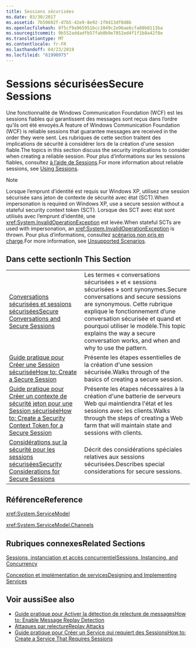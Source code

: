 ```yaml
---
title: Sessions sécurisées
ms.date: 03/30/2017
ms.assetid: 7b50602f-d7b5-42e9-8e92-1f0413df0d8b
ms.openlocfilehash: 8f5cf9a965951bcc1049c2e96ae6cfa80b0113ba
ms.sourcegitcommit: 9b552addadfb57fab0b9e7852ed4f1f1b8a42f8e
ms.translationtype: MT
ms.contentlocale: fr-FR
ms.lasthandoff: 04/23/2019
ms.locfileid: "61990975"
---
```

# <a name="secure-sessions"></a><span data-ttu-id="53060-102">Sessions sécurisées</span><span class="sxs-lookup"><span data-stu-id="53060-102">Secure Sessions</span></span>
<span data-ttu-id="53060-103">Une fonctionnalité de Windows Communication Foundation (WCF) est les sessions fiables qui garantissent des messages sont reçus dans l’ordre qu’ils ont été envoyés.</span><span class="sxs-lookup"><span data-stu-id="53060-103">A feature of Windows Communication Foundation (WCF) is reliable sessions that guarantee messages are received in the order they were sent.</span></span> <span data-ttu-id="53060-104">Les rubriques de cette section traitent des implications de sécurité à considérer lors de la création d'une session fiable.</span><span class="sxs-lookup"><span data-stu-id="53060-104">The topics in this section discuss the security implications to consider when creating a reliable session.</span></span> <span data-ttu-id="53060-105">Pour plus d’informations sur les sessions fiables, consultez [à l’aide de Sessions](../../../../docs/framework/wcf/using-sessions.md).</span><span class="sxs-lookup"><span data-stu-id="53060-105">For more information about reliable sessions, see [Using Sessions](../../../../docs/framework/wcf/using-sessions.md).</span></span>  
  
> [!NOTE]
>  <span data-ttu-id="53060-106">Lorsque l’emprunt d’identité est requis sur Windows XP, utilisez une session sécurisée sans jeton de contexte de sécurité avec état (SCT).</span><span class="sxs-lookup"><span data-stu-id="53060-106">When impersonation is required on Windows XP, use a secure session without a stateful security context token (SCT).</span></span> <span data-ttu-id="53060-107">Lorsque des SCT avec état sont utilisés avec l’emprunt d’identité, une <xref:System.InvalidOperationException> est levée.</span><span class="sxs-lookup"><span data-stu-id="53060-107">When stateful SCTs are used with impersonation, an <xref:System.InvalidOperationException> is thrown.</span></span> <span data-ttu-id="53060-108">Pour plus d’informations, consultez [scénarios non pris en charge](../../../../docs/framework/wcf/feature-details/unsupported-scenarios.md).</span><span class="sxs-lookup"><span data-stu-id="53060-108">For more information, see [Unsupported Scenarios](../../../../docs/framework/wcf/feature-details/unsupported-scenarios.md).</span></span>  
  
## <a name="in-this-section"></a><span data-ttu-id="53060-109">Dans cette section</span><span class="sxs-lookup"><span data-stu-id="53060-109">In This Section</span></span>  
  
|||  
|-|-|  
|[<span data-ttu-id="53060-110">Conversations sécurisées et sessions sécurisées</span><span class="sxs-lookup"><span data-stu-id="53060-110">Secure Conversations and Secure Sessions</span></span>](../../../../docs/framework/wcf/feature-details/secure-conversations-and-secure-sessions.md)|<span data-ttu-id="53060-111">Les termes « conversations sécurisées » et « sessions sécurisées » sont synonymes.</span><span class="sxs-lookup"><span data-stu-id="53060-111">Secure conversations and secure sessions are synonymous.</span></span> <span data-ttu-id="53060-112">Cette rubrique explique le fonctionnement d’une conversation sécurisée et quand et pourquoi utiliser le modèle.</span><span class="sxs-lookup"><span data-stu-id="53060-112">This topic explains the way a secure conversation works, and when and why to use the pattern.</span></span>|  
|[<span data-ttu-id="53060-113">Guide pratique pour Créer une Session sécurisée</span><span class="sxs-lookup"><span data-stu-id="53060-113">How to: Create a Secure Session</span></span>](../../../../docs/framework/wcf/feature-details/how-to-create-a-secure-session.md)|<span data-ttu-id="53060-114">Présente les étapes essentielles de la création d'une session sécurisée.</span><span class="sxs-lookup"><span data-stu-id="53060-114">Walks through of the basics of creating a secure session.</span></span>|  
|[<span data-ttu-id="53060-115">Guide pratique pour Créer un contexte de sécurité jeton pour une Session sécurisée</span><span class="sxs-lookup"><span data-stu-id="53060-115">How to: Create a Security Context Token for a Secure Session</span></span>](../../../../docs/framework/wcf/feature-details/how-to-create-a-security-context-token-for-a-secure-session.md)|<span data-ttu-id="53060-116">Présente les étapes nécessaires à la création d'une batterie de serveurs Web qui maintiendra l'état et les sessions avec les clients.</span><span class="sxs-lookup"><span data-stu-id="53060-116">Walks through the steps of creating a Web farm that will maintain state and sessions with clients.</span></span>|  
|[<span data-ttu-id="53060-117">Considérations sur la sécurité pour les sessions sécurisées</span><span class="sxs-lookup"><span data-stu-id="53060-117">Security Considerations for Secure Sessions</span></span>](../../../../docs/framework/wcf/feature-details/security-considerations-for-secure-sessions.md)|<span data-ttu-id="53060-118">Décrit des considérations spéciales relatives aux sessions sécurisées.</span><span class="sxs-lookup"><span data-stu-id="53060-118">Describes special considerations for secure sessions.</span></span>|  
  
## <a name="reference"></a><span data-ttu-id="53060-119">Référence</span><span class="sxs-lookup"><span data-stu-id="53060-119">Reference</span></span>  
 <xref:System.ServiceModel>  
  
 <xref:System.ServiceModel.Channels>  
  
## <a name="related-sections"></a><span data-ttu-id="53060-120">Rubriques connexes</span><span class="sxs-lookup"><span data-stu-id="53060-120">Related Sections</span></span>  
 [<span data-ttu-id="53060-121">Sessions, instanciation et accès concurrentiel</span><span class="sxs-lookup"><span data-stu-id="53060-121">Sessions, Instancing, and Concurrency</span></span>](../../../../docs/framework/wcf/feature-details/sessions-instancing-and-concurrency.md)  
  
 [<span data-ttu-id="53060-122">Conception et implémentation de services</span><span class="sxs-lookup"><span data-stu-id="53060-122">Designing and Implementing Services</span></span>](../../../../docs/framework/wcf/designing-and-implementing-services.md)  
  
## <a name="see-also"></a><span data-ttu-id="53060-123">Voir aussi</span><span class="sxs-lookup"><span data-stu-id="53060-123">See also</span></span>

- [<span data-ttu-id="53060-124">Guide pratique pour Activer la détection de relecture de messages</span><span class="sxs-lookup"><span data-stu-id="53060-124">How to: Enable Message Replay Detection</span></span>](../../../../docs/framework/wcf/feature-details/how-to-enable-message-replay-detection.md)
- [<span data-ttu-id="53060-125">Attaques par relecture</span><span class="sxs-lookup"><span data-stu-id="53060-125">Replay Attacks</span></span>](../../../../docs/framework/wcf/feature-details/replay-attacks.md)
- [<span data-ttu-id="53060-126">Guide pratique pour Créer un Service qui requiert des Sessions</span><span class="sxs-lookup"><span data-stu-id="53060-126">How to: Create a Service That Requires Sessions</span></span>](../../../../docs/framework/wcf/feature-details/how-to-create-a-service-that-requires-sessions.md)

